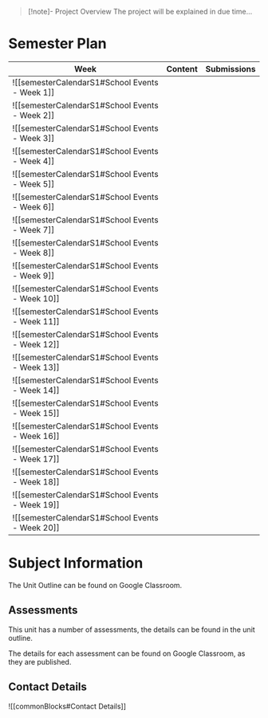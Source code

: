 > [!note]- Project Overview
> The project will be explained in due time...


# Semester Plan


| Week                                            | Content | Submissions |
| ----------------------------------------------- | ------- | ----------- |
| ![[semesterCalendarS1#School Events - Week 1]]  |         |             |
| ![[semesterCalendarS1#School Events - Week 2]]  |         |             |
| ![[semesterCalendarS1#School Events - Week 3]]  |         |             |
| ![[semesterCalendarS1#School Events - Week 4]]  |         |             |
| ![[semesterCalendarS1#School Events - Week 5]]  |         |             |
| ![[semesterCalendarS1#School Events - Week 6]]  |         |             |
| ![[semesterCalendarS1#School Events - Week 7]]  |         |             |
| ![[semesterCalendarS1#School Events - Week 8]]  |         |             |
| ![[semesterCalendarS1#School Events - Week 9]]  |         |             |
| ![[semesterCalendarS1#School Events - Week 10]] |         |             |
| ![[semesterCalendarS1#School Events - Week 11]] |         |             |
| ![[semesterCalendarS1#School Events - Week 12]] |         |             |
| ![[semesterCalendarS1#School Events - Week 13]] |         |             |
| ![[semesterCalendarS1#School Events - Week 14]] |         |             |
| ![[semesterCalendarS1#School Events - Week 15]] |         |             |
| ![[semesterCalendarS1#School Events - Week 16]] |         |             |
| ![[semesterCalendarS1#School Events - Week 17]] |         |             |
| ![[semesterCalendarS1#School Events - Week 18]] |         |             |
| ![[semesterCalendarS1#School Events - Week 19]] |         |             |
| ![[semesterCalendarS1#School Events - Week 20]] |         |             |



# Subject Information

The Unit Outline can be found on Google Classroom.

## Assessments

This unit has a number of assessments, the details can be found in the unit outline.

The details for each assessment can be found on Google Classroom, as they are published.

## Contact Details

![[commonBlocks#Contact Details]]
